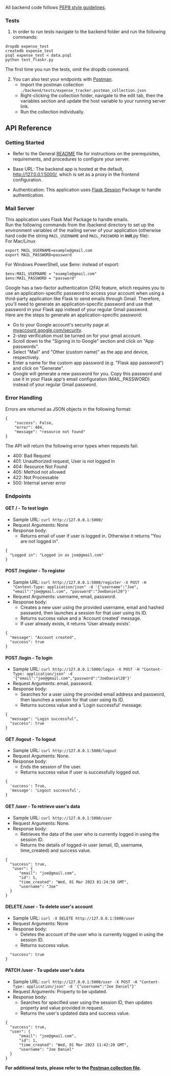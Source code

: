 All backend code follows [PEP8 style guidelines](https://www.python.org/dev/peps/pep-0008/). 

### Tests
1. In order to run tests navigate to the backend folder and run the following commands: 

```
dropdb expense_test
createdb expense_test
psql expense_test < data.psql
python test_flaskr.py
```

The first time you run the tests, omit the dropdb command. 

2. You can also test your endpoints with [Postman](https://getpostman.com).
   - Import the postman collection `./backend/tests/expense_tracker.postman_collection.json`
   - Right-clicking the collection folder, navigate to the edit tab, then the variables section and update the host variable to your running server link.
   - Run the collection individually.


## API Reference

### Getting Started
- Refer to the General [README](../README.md) file for instructions on the prerequisites, requirements, and procedures to configure your server.

- Base URL: The backend app is hosted at the default, http://127.0.0.1:5000/, which is set as a proxy in the frontend configuration.

- Authentication: This application uses [Flask Session](https://flask-session.readthedocs.io/en/latest/)  Package to handle authentication. 

### Mail Server
This application uses Flask Mail Package to handle emails. <br>
Run the following commands from the /backend directory to set up the environment variables of the mailing server of your application (otherwise hard code the string ```MAIL_USERNAME``` and ```MAIL_PASSWORD``` in __init__.py file):<br> 
For Mac/Linux
```
export MAIL_USERNAME=example@gmail.com
export MAIL_PASSWORD=password
```
For Windows PowerShell, use $env: instead of export:
```
$env:MAIL_USERNAME = "example@gmail.com" 
$env:MAIL_PASSWORD = "password" 
``` 

Google has a two-factor authentication (2FA) feature, which requires you to use an application-specific password to access your account when using a third-party application like Flask to send emails through Gmail. Therefore, you'll need to generate an application-specific password and use that password in your Flask app instead of your regular Gmail password.<br>
Here are the steps to generate an application-specific password:
- Go to your Google account's security page at [myaccount.google.com/security](https://myaccount.google.com/security).
- 2-step verification must be turned on for your gmail account.
- Scroll down to the "Signing in to Google" section and click on "App passwords".
- Select "Mail" and "Other (custom name)" as the app and device, respectively.
- Enter a name for the custom app password (e.g. "Flask app password") and click on "Generate".
- Google will generate a new password for you. Copy this password and use it in your Flask app's email configuration (MAIL_PASSWORD) instead of your regular Gmail password.


### Error Handling
Errors are returned as JSON objects in the following format:
```
{
    "success": False, 
    "error": 404, 
    "message": "resource not found"
}
```
The API will return the following error types when requests fail:
- 400: Bad Request
- 401: Unauthorized request, User is not logged in
- 404: Resource Not Found
- 405: Method not allowed
- 422: Not Processable
- 500: Internal server error

### Endpoints 

#### GET / - To test login
- Sample URL: `curl http://127.0.0.1:5000/`
- Request Arguments: None
- Response body:
  - Returns email of user if user is logged in. Otherwise it returns "You are not logged in".
```
{
  "Logged in": "Logged in as joe@gmail.com"
}
```

#### POST /register - To register
- Sample URL: `curl http://127.0.0.1:5000/register -X POST -H "Content-Type: application/json" -d '{"username":"Joe", "email":"joe@gmail.com", "password":"JoeDaniel20"}'`
- Request Arguments: username, email, password.
- Response body:
  - Creates a new user using the provided username, email and hashed password, then launches a session for that user using its ID.
  - Returns success value and a 'Account created' message.
  - If user already exists, it returns 'User already exists'.
```
{
  "message": "Account created",
  "success": true
}
```

#### POST /login - To login
- Sample URL: `curl http://127.0.0.1:5000/login -X POST -H "Content-Type: application/json" -d '{"email":"joe@gmail.com","password":"JoeDaniel20"}'`
- Request Arguments: email, password.
- Response body:
  - Searches for a user using the provided email address and password, then launches a session for that user using its ID.
  - Returns success value and a 'Login successful' message.
```
{
  "message": "Login successful",
  "success": true
}
```


#### GET /logout - To logout
- Sample URL: `curl http://127.0.0.1:5000/logout`
- Request Arguments: None.
- Response body:
  - Ends the session of the user.
  - Returns success value if user is successfully logged out.
```
{
  'success': True,
  'message': 'Logout successful',
}
```

#### GET /user - To retrieve user's data
- Sample URL: `curl http://127.0.0.1:5000/user`
- Request Arguments: None.
- Response body:
  -  Retrieves the data of the user who is currently logged in using the session ID. 
  - Returns the details of logged-in user (email, ID, username, time_created) and success value.
```
{
  "success": true,
   "user": {
      "email": "joe@gmail.com",
      "id": 1,
      "time_created": "Wed, 01 Mar 2023 01:24:58 GMT",
      "username": "Joe"
  }
}
```

#### DELETE /user - To delete user's account
- Sample URL: `curl -X DELETE http://127.0.0.1:5000/user`
- Request Arguments: None
- Response body:
  - Deletes the account of the user who is currently logged in using the session ID. 
  - Returns success value.
```{
  "success": true
}
```


#### PATCH /user - To update user's data
- Sample URL: `curl http://127.0.0.1:5000/user -X POST -H "Content-Type: application/json" -d '{"username":"Joe Daniel"}'`
- Request Arguments: Property to be updated.
- Response body:
  - Searches for specified user using the session ID, then updates property and value provided in request.
  - Returns the user's updated data and success value.
```
{
  "success": true,
  "user": {
      "email": "joe@gmail.com",
      "id": 1,
      "time_created": "Wed, 01 Mar 2023 11:42:20 GMT",
      "username": "Joe Daniel"
  }
}
```

**For additional tests, please refer to the [Postman collection file](./tests/expense_tracker.postman_collection.json).**
